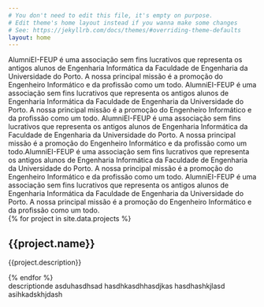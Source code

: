 ```yaml
---
# You don't need to edit this file, it's empty on purpose.
# Edit theme's home layout instead if you wanna make some changes
# See: https://jekyllrb.com/docs/themes/#overriding-theme-defaults
layout: home
---
```


<div id="about">
AlumniEI-FEUP é uma associação sem fins lucrativos  que representa os antigos alunos de Engenharia Informática da Faculdade de Engenharia da Universidade do Porto. A nossa principal missão é a promoção do Engenheiro Informático e da profissão como um todo.
AlumniEI-FEUP é uma associação sem fins lucrativos  que representa os antigos alunos de Engenharia Informática da Faculdade de Engenharia da Universidade do Porto. A nossa principal missão é a promoção do Engenheiro Informático e da profissão como um todo.
AlumniEI-FEUP é uma associação sem fins lucrativos  que representa os antigos alunos de Engenharia Informática da Faculdade de Engenharia da Universidade do Porto. A nossa principal missão é a promoção do Engenheiro Informático e da profissão como um todo.AlumniEI-FEUP é uma associação sem fins lucrativos  que representa os antigos alunos de Engenharia Informática da Faculdade de Engenharia da Universidade do Porto. A nossa principal missão é a promoção do Engenheiro Informático e da profissão como um todo.
AlumniEI-FEUP é uma associação sem fins lucrativos  que representa os antigos alunos de Engenharia Informática da Faculdade de Engenharia da Universidade do Porto. A nossa principal missão é a promoção do Engenheiro Informático e da profissão como um todo.
</div>

<div id="projects">
{% for project in site.data.projects %}
    <div>
        <h2>{{project.name}}</h2>
        <p>{{project.description}}</p>
    </div>
{% endfor %}
</div>


<div id="contacts">
descriptionde
asduhasdhsad
hasdhkasdhhasdjkas
hasdhashkjlasd
asihkadskhjdash
</div>
